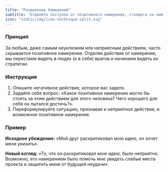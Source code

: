 ```yaml
---
title: "Разделение Намерений"
subtitle: "Отделите поступок от позитивного намерения, стоящего за ним."
icon: "static/img/icon-technique-split.svg"
---
```


### Принцип
За любым, даже самым неуклюжим или неприятным действием, часто скрывается позитивное намерение. Отделяя действие от намерения, мы перестаем видеть в людях (и в себе) врагов и начинаем видеть их стратегии.

### Инструкция
1.  Опишите негативное действие, которое вас задело.
2.  Задайте себе вопрос: «Какое позитивное намерение *могло бы* стоять за этим действием для этого человека? Чего хорошего для себя он пытался достичь?».
3.  Переформулируйте ситуацию, признавая и неприятное действие, и возможное позитивное намерение.

### Пример
**Исходное убеждение:** «Мой друг раскритиковал мою идею, он хочет меня унизить».

**Новый взгляд:** «То, что он раскритиковал мою идею, было неприятно. Возможно, его намерением было помочь мне увидеть слабые места проекта и защитить меня от будущей неудачи».